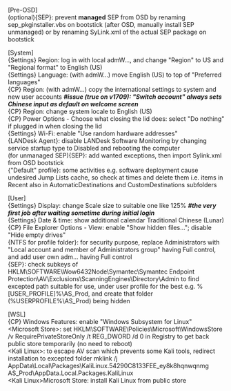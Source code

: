 [Pre-OSD]  
(optional){SEP}: prevent **managed** SEP from OSD by renaming sep_pkginstaller.vbs on bootstick (after OSD, manually install SEP unmanaged) or by renaming SyLink.xml of the actual SEP package on bootstick

[System]  
{Settings} Region: log in with local admW..., and change "Region" to US and "Regional format" to English (US)  
{Settings} Language: (with admW...) move English (US) to top of "Preferred languages"  
{CP} Region: (with admW...) copy the international settings to system and new user accounts _**#issue (true on v1709): "Switch account" always sets Chinese input as default on welcome screen**_  
{CP} Region: change system locale to English (US)  
{CP} Power Options - Choose what closing the lid does: select "Do nothing" if plugged in when closing the lid  
{Settings} Wi-Fi: enable "Use random hardware addresses"  
{LANDesk Agent}: disable LANDesk Software Monitoring by changing service startup type to Disabled and rebooting the computer  
(for unmanaged SEP){SEP}: add wanted exceptions, then import Sylink.xml from OSD bootstick  
{"Default" profile}: some activities e.g. software deployment cause undesired Jump Lists cache, so check at times and delete them i.e. items in Recent also in AutomaticDestinations and CustomDestinations subfolders  

[User]  
{Settings} Display: change Scale size to suitable one like 125% _**#the very first job after waiting sometime during initial login**_  
{Settings} Date & time: show additional calendar Traditional Chinese (Lunar)  
{CP} File Explorer Options - View: enable "Show hidden files..."; disable "Hide empty drives"  
{NTFS for profile folder}: for security purpose, replace Administrators with "Local account and member of Administrators group" having Full control, and add user own adm... having Full control  
{SEP}: check subkeys of HKLM\SOFTWARE\Wow6432Node\Symantec\Symantec Endpoint Protection\AV\Exclusions\ScanningEngines\Directory\Admin to find excepted path suitable for use, under user profile for the best e.g. %[USER_PROFILE]%\AS_Prod\, and create that folder (%USERPROFILE%\AS_Prod\) being hidden  

[WSL]  
{CP} Windows Features: enable "Windows Subsystem for Linux"  
\<Microsoft Store\>: set HKLM\SOFTWARE\Policies\Microsoft\WindowsStore /v RequirePrivateStoreOnly /t REG_DWORD /d 0 in Registry to get back public store temporarily (no need to reboot)  
\<Kali Linux\>: to escape AV scan which prevents some Kali tools, redirect installation to excepted folder mklink /j AppData\Local\Packages\KaliLinux.54290C8133FEE_ey8k8hqnwqnmg AS_Prod\AppData.Local.Packages.KaliLinux  
\<Kali Linux\>Microsoft Store: install Kali Linux from public store  
